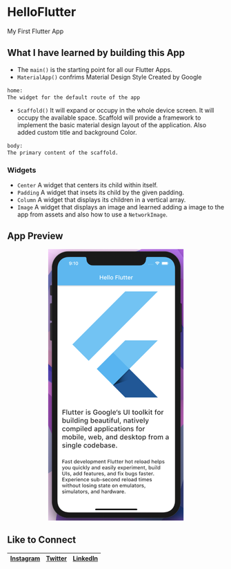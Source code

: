 # HelloFlutter

My First Flutter App

## What I have learned by building this App

- The ```main()``` is the starting point for all our Flutter Apps.
- ```MaterialApp()``` confrims Material Design Style Created by Google 
```
home:
The widget for the default route of the app
```
- ```Scaffold()``` It will expand or occupy in the whole device screen. It will occupy the available space. Scaffold will provide a framework to implement the basic material design layout of the application. Also added custom title and background Color.
 ```
 body: 
 The primary content of the scaffold.
 ```
  ### Widgets
  
- ```Center``` A widget that centers its child within itself.
- ```Padding``` A widget that insets its child by the given padding.
- ```Column``` A widget that displays its children in a vertical array.
- ```Image``` A widget that displays an image and learned adding a image to the app from assets and also how to use a ```NetworkImage```.

## App Preview
<p align="center">
<img src="images/HelloFlutter.png" width="314">
</p>

## Like to Connect

[Instagram](https://www.instagram.com/irangareddy/) | [Twitter](https://twitter.com/irangareddy) | [LinkedIn](https://www.linkedin.com/feed/) |
------------ | ------------- | ---------------|
